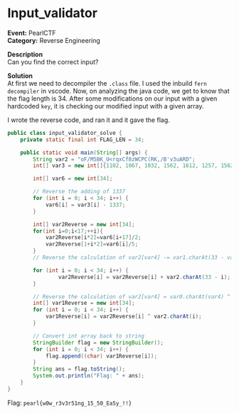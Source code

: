 # Input_validator
**Event:** PearlCTF<br>
**Category:** Reverse Engineering

**Description**<br>
Can you find the correct input?

**Solution**<br>
At first we need to decompiler the `.class` file. I used the inbuild `fern decompiler` in vscode. Now, on analyzing the java code, we get to know that the flag length is 34. After some modifications on our input with a given hardcoded `key`, it is checking our  modified input with a given array.

I wrote the reverse code, and ran it and it gave the flag.
```java
public class input_validator_solve {
    private static final int FLAG_LEN = 34;

    public static void main(String[] args) {
        String var2 = "oF/M5BK_U<rqxCf8zWCPC(RK,/B'v3uARD";
        int[] var3 = new int[]{1102, 1067, 1032, 1562, 1612, 1257, 1562, 1067, 1012, 902, 882, 1397, 1472, 1312, 1442, 1582, 1067, 1263, 1363, 1413, 1379, 1311, 1187, 1285, 1217, 1313, 1297, 1431, 1137, 1273, 1161, 1339, 1267, 1427};

        int[] var6 = new int[34];

        // Reverse the adding of 1337
        for (int i = 0; i < 34; i++) {
            var6[i] = var3[i] - 1337;
        }

        int[] var2Reverse = new int[34];
        for(int i=0;i<17;++i){
            var2Reverse[i*2]=var6[i+17]/2;
            var2Reverse[1+i*2]=var6[i]/5;
        }
        // Reverse the calculation of var2[var4] -= var1.charAt(33 - var4);

        for (int i = 0; i < 34; i++) {
                var2Reverse[i] = var2Reverse[i] + var2.charAt(33 - i);
        }

        // Reverse the calculation of var2[var4] = var0.charAt(var4) ^ var1.charAt(var4);
        int[] var1Reverse = new int[34];
        for (int i = 0; i < 34; i++) {
            var1Reverse[i] = var2Reverse[i] ^ var2.charAt(i);
        }

        // Convert int array back to string
        StringBuilder flag = new StringBuilder();
        for (int i = 0; i < 34; i++) {
            flag.append((char) var1Reverse[i]);
        }
        String ans = flag.toString();
        System.out.println("Flag: " + ans);
    }
}
```
Flag: `pearl{w0w_r3v3r51ng_15_50_Ea5y_!!}`